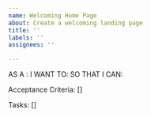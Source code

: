 ```yaml
---
name: Welcoming Home Page
about: Create a welcoming landing page
title: ''
labels: ''
assignees: ''

---
```


AS A :
I WANT TO:
SO THAT I CAN: 

Acceptance Criteria: 
[]

Tasks:
[]
